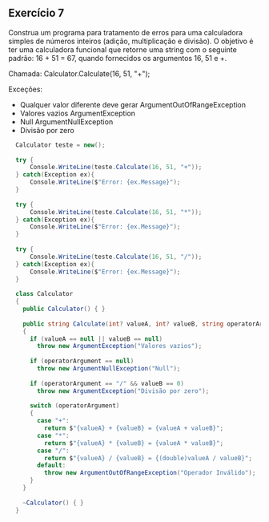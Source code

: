 ## Exercício 7

Construa um programa para tratamento de erros para uma calculadora simples de números inteiros (adição, multiplicação e divisão). O objetivo é ter uma calculadora funcional que retorne uma string com o seguinte padrão: 16 + 51 = 67, quando fornecidos os argumentos 16, 51 e +.

Chamada: Calculator.Calculate(16, 51, "+");

Exceções: 

- Qualquer valor diferente deve gerar ArgumentOutOfRangeException
- Valores vazios ArgumentException
- Null ArgumentNullException
- Divisão por zero

```csharp
  Calculator teste = new();
  
  try {
      Console.WriteLine(teste.Calculate(16, 51, "+"));
  } catch(Exception ex){
      Console.WriteLine($"Error: {ex.Message}");
  }
  
  try {
      Console.WriteLine(teste.Calculate(16, 51, "*"));
  } catch(Exception ex){
      Console.WriteLine($"Error: {ex.Message}");
  }
  
  try {
      Console.WriteLine(teste.Calculate(16, 51, "/"));
  } catch(Exception ex){
      Console.WriteLine($"Error: {ex.Message}");
  }
  
  class Calculator
  {
    public Calculator() { }
  
    public string Calculate(int? valueA, int? valueB, string operatorArgument)
    {
      if (valueA == null || valueB == null)
        throw new ArgumentException("Valores vazios");
  
      if (operatorArgument == null)
        throw new ArgumentNullException("Null");
  
      if (operatorArgument == "/" && valueB == 0)
        throw new ArgumentException("Divisão por zero");
  
      switch (operatorArgument)
      {
        case "+":
          return $"{valueA} + {valueB} = {valueA + valueB}";
        case "*":
          return $"{valueA} * {valueB} = {valueA * valueB}";
        case "/":
          return $"{valueA} / {valueB} = {(double)valueA / valueB}";
        default:
          throw new ArgumentOutOfRangeException("Operador Inválido");
      }
    }
  
    ~Calculator() { }
  }
```
